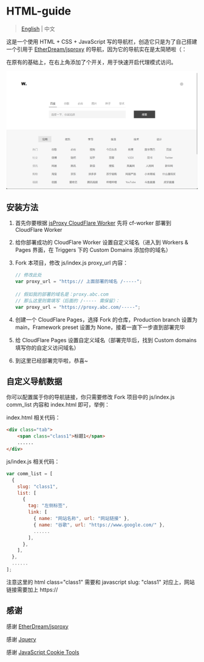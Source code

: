 # HTML-guide

> [English](README.md) | 中文

这是一个使用 HTML + CSS + JavaScript 写的导航栏，创造它只是为了自己搭建一个引用于 [EtherDream/jsproxy](https://github.com/EtherDream/jsproxy) 的导航，因为它的导航实在是太简陋啦（：

在原有的基础上，在右上角添加了个开关，用于快速开启代理模式访问。

![snipaste](img/snipaste.png)


## 安装方法

1. 首先你要根据 [jsProxy CloudFlare Worker](https://github.com/EtherDream/jsproxy/tree/master/cf-worker#部署)
先将 cf-worker 部署到 CloudFlare Worker

2. 给你部署成功的 CloudFlare Worker 设置自定义域名（进入到 Workers & Pages 界面，在 Triggers 下的 Custom Domains 添加你的域名）

3. Fork 本项目，修改 js/index.js proxy_url 内容：
    ```js
    // 修改此处
    var proxy_url = "https:// 上面部署的域名 /-----";

    // 假如我的部署的域名是：proxy.abc.com
    // 那么这里则需填写（后面的 /----- 需保留）：
    var proxy_url = "https://proxy.abc.com/-----";
    ```

4. 创建一个 CloudFlare Pages，选择 Fork 的仓库，Production branch 设置为 main，Framework preset 设置为 None，接着一直下一步直到部署完毕

5. 给 CloudFlare Pages 设置自定义域名（部署完毕后，找到 Custom domains 填写你的自定义访问域名）

6. 到这里已经部署完毕啦，恭喜~


## 自定义导航数据

你可以配置属于你的导航链接，你只需要修改 Fork 项目中的  js/index.js comm_list 内容和 index.html 即可，举例：

index.html 相关代码：
```html
<div class="tab">
    <span class="class1">标题1</span>
	......
</div>
```

js/index.js 相关代码：
```javascript
var comm_list = [
  {
    slug: "class1",
    list: [
      {
        tag: "左侧标签",
        link: [
          { name: "网站名称", url: "网站链接" },
          { name: "谷歌", url: "https://www.google.com/" },
          ......
        ],
      },
    ],
  },
  ......
];

```
注意这里的 html class="class1" 需要和 javascript slug: "class1" 对应上，网站链接需要加上 https://


## 感谢

感谢 [EtherDream/jsproxy](https://github.com/EtherDream/jsproxy) 

感谢 [Jquery](https://jquery.com/)

感谢 [JavaScript Cookie Tools](https://github.com/js-cookie/js-cookie)

